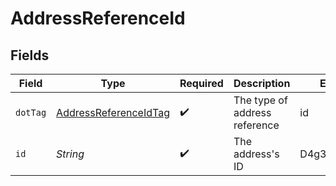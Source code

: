 # AddressReferenceId


## Fields

| Field                                                                 | Type                                                                  | Required                                                              | Description                                                           | Example                                                               |
| --------------------------------------------------------------------- | --------------------------------------------------------------------- | --------------------------------------------------------------------- | --------------------------------------------------------------------- | --------------------------------------------------------------------- |
| `dotTag`                                                              | [AddressReferenceIdTag](../../models/shared/AddressReferenceIdTag.md) | :heavy_check_mark:                                                    | The type of address reference                                         | id                                                                    |
| `id`                                                                  | *String*                                                              | :heavy_check_mark:                                                    | The address's ID                                                      | D4g3h5tBuVYK9                                                         |
